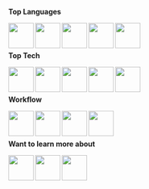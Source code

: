 **Top Languages**

<img align="left" width="50px" src="https://cdn.jsdelivr.net/gh/devicons/devicon/icons/javascript/javascript-original.svg" />
<img align="left" width="50px" src="https://cdn.jsdelivr.net/gh/devicons/devicon/icons/typescript/typescript-original.svg" />
<img align="left" width="50px" src="https://cdn.jsdelivr.net/gh/devicons/devicon/icons/python/python-original.svg" />
<img align="left" width="50px" src="https://cdn.jsdelivr.net/gh/devicons/devicon/icons/go/go-original-wordmark.svg" />
<img align="left" width="50px" src="https://cdn.jsdelivr.net/gh/devicons/devicon/icons/csharp/csharp-original.svg" />

</br>

#

**Top Tech**

<img align="left" width="50px" src="https://cdn.jsdelivr.net/gh/devicons/devicon/icons/react/react-original.svg" />
<img align="left" width="50px" src="https://cdn.jsdelivr.net/gh/devicons/devicon/icons/nodejs/nodejs-original.svg" />
<img align="left" width="50px" src="https://cdn.jsdelivr.net/gh/devicons/devicon/icons/mongodb/mongodb-original-wordmark.svg" />
<img align="left" width="50px" src="https://cdn.jsdelivr.net/gh/devicons/devicon/icons/docker/docker-original.svg" />
<img align="left" width="50px" src="https://cdn.jsdelivr.net/gh/devicons/devicon/icons/git/git-original.svg" />

</br>

#

**Workflow**

<a href="https://getfedora.org/">
    <img align="left" width="50px" src="https://cdn.jsdelivr.net/gh/devicons/devicon/icons/linux/linux-original.svg" />
</a>

<a href="https://github.com/i3/i3">
    <img align="left" width="50px" src="https://avatars.githubusercontent.com/u/7904352?s=200&v=4" />
</a>

<a href="https://github.com/tmux/tmux">
    <img align="left" width="50px" src="https://avatars.githubusercontent.com/u/12054114?s=200&v=4" />
</a>

<a href="https://neovim.io/">
    <img align="left" width="50px" src="https://cdn.jsdelivr.net/gh/devicons/devicon/icons/vim/vim-original.svg" />
</a>

</br>

#

**Want to learn more about**

<a href="https://www.rust-lang.org/">
    <img align="left" width="50px" src="https://cdn.jsdelivr.net/gh/devicons/devicon/icons/rust/rust-plain.svg" />
</a>

<a href="https://svelte.dev/">
    <img align="left" width="50px" src="https://cdn.jsdelivr.net/gh/devicons/devicon/icons/svelte/svelte-original.svg" />
</a>

<a href="https://graphql.org/">
    <img align="left" width="50px" src="https://cdn.jsdelivr.net/gh/devicons/devicon/icons/graphql/graphql-plain-wordmark.svg" />
</a>
